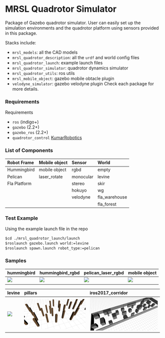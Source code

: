 MRSL Quadrotor Simulator
=============
Package of Gazebo quadrotor simulator. User can easily set up the simulation environments and the quadrotor platform using sensors provided in this package. 

Stacks include:
  - `mrsl_models`: all the CAD models
  - `mrsl_quadrotor_description`: all the `urdf` and world config files 
  - `mrsl_quadrotor_launch`: example launch files
  - `mrsl_quadrotor_simulator`: quadrotor dynamics simulator
  - `mrsl_quadrotor_utils`: ros utils
  - `mrsl_mobile_object`: gazebo mobile obtacle plugin
  - `velodyne_simulator`: gazebo velodyne plugin
Check each package for more details.
  
### Requirements
Requirements
 - `ros` (indigo+)
 - `gazebo` (2.2+)
 - `gazebo_ros` (2.2+)
 - `quadrotor_control` [KumarRobotics](https://github.com/KumarRobotics/quadrotor_control)

### List of Components
  Robot Frame          | Mobile object | Sensor | World
  :------------------- | :------------ | :----- | :------
  Hummingbird          | mobile object | rgbd   | empty
  Pelican              | laser_rotate  | monocular  | levine
  Fla Platform         |               | stereo | skir
  |                    |               | hokuyo | wg
  |                    |               | velodyne | fla_warehouse
  |                    |               |        | fla_forest

### Test Example 
Using the example launch file in the repo
```
$cd ./mrsl_quadrotor_launch/launch
$roslaunch gazebo.launch world:=levine
$roslaunch spawn.launch robot_type:=pelican
```

### Samples
  hummingbird | hummingbird_rgbd | pelican_laser_rgbd | mobile object
  :---------- | :-------------- | :------------------ | :-----------
  <img src="./mrsl_models/samples/hummingbird.jpg" width="96"> | <img src="./mrsl_models/samples/hummingbird_rgbd.jpg" width="96"> | <img src="./mrsl_models/samples/pelican_laser_rgbd.jpg" width="96"> | <img src="./mrsl_models/samples/mobile_object.jpg" width="128">

  levine | pillars | iros2017_corridor
  :---------- | :-------------- | :-----------
  <img src="./mrsl_models/samples/levine.jpg" width="256"> | <img src="./mrsl_models/samples/pillars.png" width="256"> | <img src="./mrsl_models/samples/iros2017_corridor.png" width="256">


